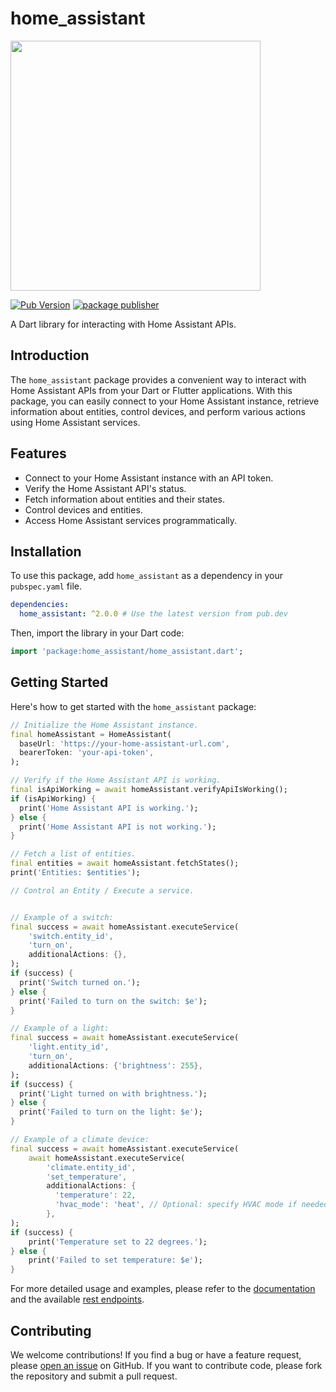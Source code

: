 # home_assistant

[<img src="https://design.home-assistant.io/images/brand/logo.png" height="400" />](https://github.com/praharshbhatt/home_assistant)

[![Pub Version](https://img.shields.io/pub/v/home_assistant.svg)](https://pub.dev/packages/home_assistant)
[![package publisher](https://img.shields.io/pub/publisher/http.svg)](https://pub.dev/packages/home_assistant/publisher)

A Dart library for interacting with Home Assistant APIs.

## Introduction

The `home_assistant` package provides a convenient way to interact with Home Assistant APIs from your Dart or Flutter applications. With this package, you can easily connect to your Home Assistant instance, retrieve information about entities, control devices, and perform various actions using Home Assistant services.

## Features

- Connect to your Home Assistant instance with an API token.
- Verify the Home Assistant API's status.
- Fetch information about entities and their states.
- Control devices and entities.
- Access Home Assistant services programmatically.

## Installation

To use this package, add `home_assistant` as a dependency in your `pubspec.yaml` file.

```yaml
dependencies:
  home_assistant: ^2.0.0 # Use the latest version from pub.dev
```

Then, import the library in your Dart code:

```dart
import 'package:home_assistant/home_assistant.dart';
```

## Getting Started

Here's how to get started with the `home_assistant` package:

```dart
// Initialize the Home Assistant instance.
final homeAssistant = HomeAssistant(
  baseUrl: 'https://your-home-assistant-url.com',
  bearerToken: 'your-api-token',
);

// Verify if the Home Assistant API is working.
final isApiWorking = await homeAssistant.verifyApiIsWorking();
if (isApiWorking) {
  print('Home Assistant API is working.');
} else {
  print('Home Assistant API is not working.');
}

// Fetch a list of entities.
final entities = await homeAssistant.fetchStates();
print('Entities: $entities');

// Control an Entity / Execute a service.


// Example of a switch:
final success = await homeAssistant.executeService(
    'switch.entity_id',
    'turn_on',
    additionalActions: {},
);
if (success) {
  print('Switch turned on.');
} else {
  print('Failed to turn on the switch: $e');
}

// Example of a light:
final success = await homeAssistant.executeService(
    'light.entity_id',
    'turn_on',
    additionalActions: {'brightness': 255},
);
if (success) {
  print('Light turned on with brightness.');
} else {
  print('Failed to turn on the light: $e');
}

// Example of a climate device:
final success = await homeAssistant.executeService(
    await homeAssistant.executeService(
        'climate.entity_id',
        'set_temperature',
        additionalActions: {
          'temperature': 22,
          'hvac_mode': 'heat', // Optional: specify HVAC mode if needed
        },
);
if (success) {
    print('Temperature set to 22 degrees.');
} else {
    print('Failed to set temperature: $e');
}

```

For more detailed usage and examples, please refer to the [documentation](https://pub.dev/packages/home_assistant) and the available [rest endpoints](https://developers.home-assistant.io/docs/api/rest/).

## Contributing

We welcome contributions! If you find a bug or have a feature request, please [open an issue](https://github.com/praharshbhatt/home_assistant/issues) on GitHub. If you want to contribute code, please fork the repository and submit a pull request.
